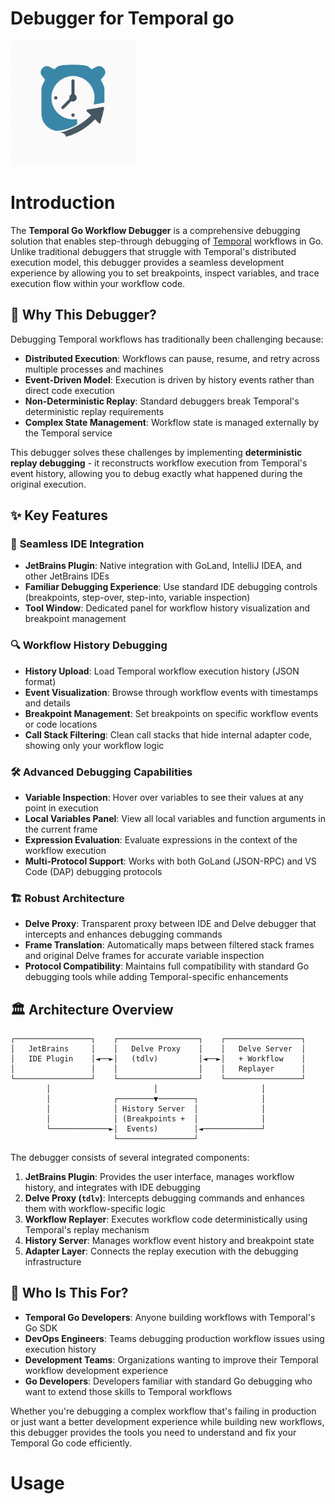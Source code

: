# Debugger for Temporal go

<img src="docs/logo.png" alt="Temporal Go Debugger Logo" width="200">

# Introduction

The **Temporal Go Workflow Debugger** is a comprehensive debugging solution that enables step-through debugging of [Temporal](https://github.com/temporalio/temporal) workflows in Go. Unlike traditional debuggers that struggle with Temporal's distributed execution model, this debugger provides a seamless development experience by allowing you to set breakpoints, inspect variables, and trace execution flow within your workflow code.

## 🚀 Why This Debugger?

Debugging Temporal workflows has traditionally been challenging because:

- **Distributed Execution**: Workflows can pause, resume, and retry across multiple processes and machines
- **Event-Driven Model**: Execution is driven by history events rather than direct code execution  
- **Non-Deterministic Replay**: Standard debuggers break Temporal's deterministic replay requirements
- **Complex State Management**: Workflow state is managed externally by the Temporal service

This debugger solves these challenges by implementing **deterministic replay debugging** - it reconstructs workflow execution from Temporal's event history, allowing you to debug exactly what happened during the original execution.

## ✨ Key Features

### 🎯 **Seamless IDE Integration**
- **JetBrains Plugin**: Native integration with GoLand, IntelliJ IDEA, and other JetBrains IDEs
- **Familiar Debugging Experience**: Use standard IDE debugging controls (breakpoints, step-over, step-into, variable inspection)
- **Tool Window**: Dedicated panel for workflow history visualization and breakpoint management

### 🔍 **Workflow History Debugging**
- **History Upload**: Load Temporal workflow execution history (JSON format)
- **Event Visualization**: Browse through workflow events with timestamps and details
- **Breakpoint Management**: Set breakpoints on specific workflow events or code locations
- **Call Stack Filtering**: Clean call stacks that hide internal adapter code, showing only your workflow logic

### 🛠 **Advanced Debugging Capabilities**
- **Variable Inspection**: Hover over variables to see their values at any point in execution
- **Local Variables Panel**: View all local variables and function arguments in the current frame
- **Expression Evaluation**: Evaluate expressions in the context of the workflow execution
- **Multi-Protocol Support**: Works with both GoLand (JSON-RPC) and VS Code (DAP) debugging protocols

### 🏗 **Robust Architecture**
- **Delve Proxy**: Transparent proxy between IDE and Delve debugger that intercepts and enhances debugging commands
- **Frame Translation**: Automatically maps between filtered stack frames and original Delve frames for accurate variable inspection
- **Protocol Compatibility**: Maintains full compatibility with standard Go debugging tools while adding Temporal-specific enhancements

## 🏛 Architecture Overview

```
┌─────────────────┐    ┌──────────────────┐    ┌─────────────────┐
│   JetBrains     │    │   Delve Proxy    │    │   Delve Server  │
│   IDE Plugin    │◄──►│   (tdlv)         │◄──►│   + Workflow    │
│                 │    │                  │    │   Replayer      │
└─────────────────┘    └──────────────────┘    └─────────────────┘
        │                       │                       │
        │              ┌────────▼────────┐              │
        │              │ History Server  │              │
        │              │ (Breakpoints +  │              │
        └─────────────►│  Events)        │◄─────────────┘
                       └─────────────────┘
```

The debugger consists of several integrated components:

1. **JetBrains Plugin**: Provides the user interface, manages workflow history, and integrates with IDE debugging
2. **Delve Proxy (`tdlv`)**: Intercepts debugging commands and enhances them with workflow-specific logic
3. **Workflow Replayer**: Executes workflow code deterministically using Temporal's replay mechanism
4. **History Server**: Manages workflow event history and breakpoint state
5. **Adapter Layer**: Connects the replay execution with the debugging infrastructure

## 👥 Who Is This For?

- **Temporal Go Developers**: Anyone building workflows with Temporal's Go SDK
- **DevOps Engineers**: Teams debugging production workflow issues using execution history
- **Development Teams**: Organizations wanting to improve their Temporal workflow development experience
- **Go Developers**: Developers familiar with standard Go debugging who want to extend those skills to Temporal workflows

Whether you're debugging a complex workflow that's failing in production or just want a better development experience while building new workflows, this debugger provides the tools you need to understand and fix your Temporal Go code efficiently.


# Usage



